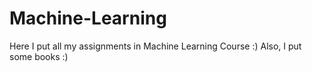 # Machine-Learning

Here I put all my assignments in Machine Learning Course :)
Also, I put some books :)
